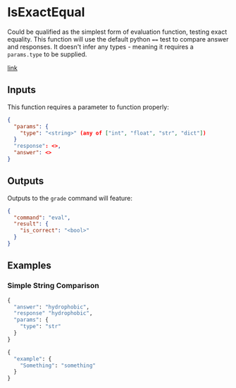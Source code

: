 # IsExactEqual
Could be qualified as the simplest form of evaluation function, testing exact equality. This function will use the default python `==` test to compare answer and responses. It doesn't infer any types - meaning it requires a `params.type` to be supplied.

[link](./user.md)

## Inputs
This function requires a parameter to function properly:
```json 
{ 
  "params": {
    "type": "<string>" (any of ["int", "float", "str", "dict"])
  }
  "response": <>,
  "answer": <>
}

```

## Outputs
Outputs to the `grade` command will feature:

```json
{
  "command": "eval",
  "result": {
    "is_correct": "<bool>"
  }
}

```

## Examples

### Simple String Comparison

```python
{
  "answer": "hydrophobic",
  "response" "hydrophobic",
  "params": {
    "type": "str"
  }
}
```

```python
{
  "example": {
    "Something": "something"
  }
}
```
